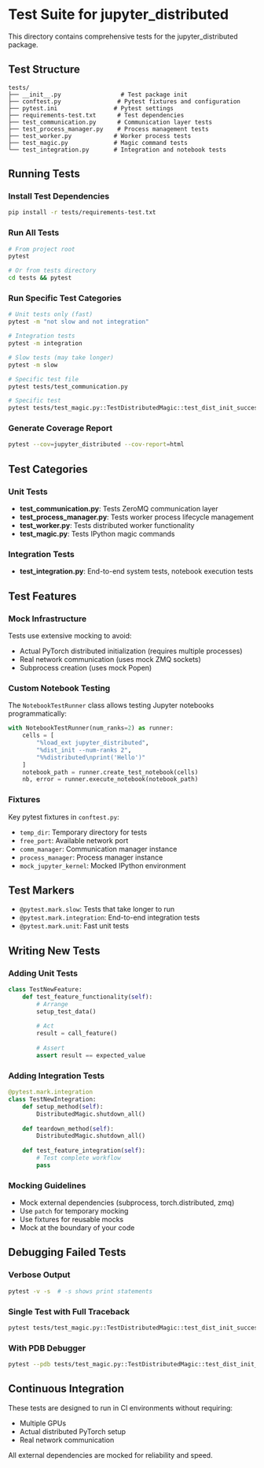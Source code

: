 # Test Suite for jupyter_distributed

This directory contains comprehensive tests for the jupyter_distributed package.

## Test Structure

```
tests/
├── __init__.py                 # Test package init
├── conftest.py                # Pytest fixtures and configuration
├── pytest.ini                # Pytest settings
├── requirements-test.txt      # Test dependencies
├── test_communication.py      # Communication layer tests
├── test_process_manager.py    # Process management tests
├── test_worker.py            # Worker process tests
├── test_magic.py             # Magic command tests
└── test_integration.py       # Integration and notebook tests
```

## Running Tests

### Install Test Dependencies

```bash
pip install -r tests/requirements-test.txt
```

### Run All Tests

```bash
# From project root
pytest

# Or from tests directory
cd tests && pytest
```

### Run Specific Test Categories

```bash
# Unit tests only (fast)
pytest -m "not slow and not integration"

# Integration tests
pytest -m integration

# Slow tests (may take longer)
pytest -m slow

# Specific test file
pytest tests/test_communication.py

# Specific test
pytest tests/test_magic.py::TestDistributedMagic::test_dist_init_success
```

### Generate Coverage Report

```bash
pytest --cov=jupyter_distributed --cov-report=html
```

## Test Categories

### Unit Tests
- **test_communication.py**: Tests ZeroMQ communication layer
- **test_process_manager.py**: Tests worker process lifecycle management
- **test_worker.py**: Tests distributed worker functionality
- **test_magic.py**: Tests IPython magic commands

### Integration Tests  
- **test_integration.py**: End-to-end system tests, notebook execution tests

## Test Features

### Mock Infrastructure
Tests use extensive mocking to avoid:
- Actual PyTorch distributed initialization (requires multiple processes)
- Real network communication (uses mock ZMQ sockets)
- Subprocess creation (uses mock Popen)

### Custom Notebook Testing
The `NotebookTestRunner` class allows testing Jupyter notebooks programmatically:

```python
with NotebookTestRunner(num_ranks=2) as runner:
    cells = [
        "%load_ext jupyter_distributed",
        "%dist_init --num-ranks 2",
        "%%distributed\nprint('Hello')"
    ]
    notebook_path = runner.create_test_notebook(cells)
    nb, error = runner.execute_notebook(notebook_path)
```

### Fixtures
Key pytest fixtures in `conftest.py`:
- `temp_dir`: Temporary directory for tests
- `free_port`: Available network port
- `comm_manager`: Communication manager instance
- `process_manager`: Process manager instance
- `mock_jupyter_kernel`: Mocked IPython environment

## Test Markers

- `@pytest.mark.slow`: Tests that take longer to run
- `@pytest.mark.integration`: End-to-end integration tests
- `@pytest.mark.unit`: Fast unit tests

## Writing New Tests

### Adding Unit Tests
```python
class TestNewFeature:
    def test_feature_functionality(self):
        # Arrange
        setup_test_data()
        
        # Act
        result = call_feature()
        
        # Assert
        assert result == expected_value
```

### Adding Integration Tests
```python
@pytest.mark.integration
class TestNewIntegration:
    def setup_method(self):
        DistributedMagic.shutdown_all()
    
    def teardown_method(self):
        DistributedMagic.shutdown_all()
    
    def test_feature_integration(self):
        # Test complete workflow
        pass
```

### Mocking Guidelines
- Mock external dependencies (subprocess, torch.distributed, zmq)
- Use `patch` for temporary mocking
- Use fixtures for reusable mocks
- Mock at the boundary of your code

## Debugging Failed Tests

### Verbose Output
```bash
pytest -v -s  # -s shows print statements
```

### Single Test with Full Traceback
```bash
pytest tests/test_magic.py::TestDistributedMagic::test_dist_init_success -vvv --tb=long
```

### With PDB Debugger
```bash
pytest --pdb tests/test_magic.py::TestDistributedMagic::test_dist_init_success
```

## Continuous Integration

These tests are designed to run in CI environments without requiring:
- Multiple GPUs
- Actual distributed PyTorch setup
- Real network communication

All external dependencies are mocked for reliability and speed. 